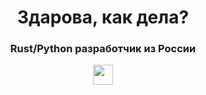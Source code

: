 <div id="header" align="center">
    <h1>Здарова, как дела?</h1>
    <h3>Rust/Python разработчик из России</h3>
<div>

<a href="lolzteam-url">
    <img src="https://lolz.live/favicon.svg" height="32", width="32"/>
</a>
